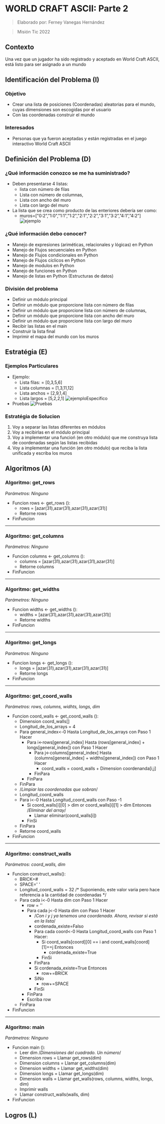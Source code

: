 # WORLD CRAFT ASCII: Parte 2
> Elaborado por: Ferney Vanegas Hernández

> Misión Tic 2022

## **Contexto**
Una vez que un jugador ha sido registrado y aceptado en World Craft ASCII, está listo para ser asignado a un mundo

## **Identificación del Problema (I)**
### Objetivo
* Crear una lista de posiciones (Coordenadas) aleatorias para el mundo, cuyas dimensiones son escogidas por el usuario
* Con las coordenadas construir el mundo
### Interesados
* Personas que ya fueron aceptadas y están registradas en el juego interactivo World Craft ASCII

## **Definición del Problema (D)**
### ¿Qué información conozco se me ha suministrado?

* Deben presentarse 4 listas:
    * lista con número de ﬁlas
    * Lista con número de columnas,
    * Lista con ancho del muro
    * Lista con largo del muro     
* La lista que se crea como producto de las enteriores debería ser como:
    * muros=["0:2”,”1:0","1:1","1:2","2:1","2:2",”3:1”,”3:2”,”4:1”,”4:2”]
![ejemplo](img/Ejemplo.jpg 'Ejemplo de ejercicio')

### ¿Qué información debo conocer?
* Manejo de expresiones (ariméticas, relacionales y lógicas) en Python
* Manejo de Flujos secuenciales en Python
* Manejo de Flujos condicionales en Python
* Manejo de Flujos cíclicos en Python
* Manejo de modulos en Python
* Manejo de funciones en Python
* Manejo de listas en Python (Estructuras de datos)

### División del problema

* Definir un módulo principal
* Definir un módulo que proporcione lista con número de ﬁlas
* Definir un módulo que proporcione lista con número de columnas,
* Definir un módulo que proporcione lista con ancho del muro
* Definir un módulo que proporcione lista con largo del muro
* Recibir las listas en el main
* Construir la lista final
* Imprimir el mapa del mundo con los muros

## **Estratégia (E)**
### Ejemplos Particulares
* Ejemplo:
    * Lista ﬁlas: = [0,3,5,6]
    * Lista columnas = [1,3,11,12]
    * Lista anchos = [2,9,1,4]
    * Lista largos = [5,2,2,1]
    ![ejemploEspecifico](img/EjemploEspecifico.jpg 'Ejemplo Específico')
* Pruebas
![Pruebas](img/PruebasHechas.jpg 'Pruebas para compresion')
### Estratégia de Solucion
1. Voy a separar las listas diferentes en módulos
2. Voy a recibirlas en el módulo principal
3. Voy a implementar una funcioń (en otro módulo) que me construya lista de coordenadas según las listas recibidas
4. Voy a implementar una función (en otro módulo) que reciba la lista unificada y escriba los muros

## **Algoritmos (A)**

### Algoritmo: get_rows
*Parámetros: Ninguno*
* Funcion rows <- get_rows ():
    * rows = [azar(31),azar(31),azar(31),azar(31)]
    * Retorne rows
* FinFuncion
***
### Algoritmo: get_columns
*Parámetros: Ninguno*
* Funcion columns <- get_columns ():
    * columns = [azar(31),azar(31),azar(31),azar(31)]
    * Retorne columns
* FinFuncion
***
### Algoritmo: get_widths
*Parámetros: Ninguno*
* Funcion widths <- get_widths ():
    * widths = [azar(31),azar(31),azar(31),azar(31)]
    * Retorne widths
* FinFuncion
***
### Algoritmo: get_longs
*Parámetros: Ninguno*
* Funcion longs <- get_longs ():
    * longs = [azar(31),azar(31),azar(31),azar(31)]
    * Retorne longs
* FinFuncion
***
### Algoritmo: get_coord_walls
*Parámetros: rows, columns, widhts, longs, dim*
* Funcion coord_walls <- get_coord_walls ():
    * Dimension coord_walls[]
    * Longitud_de_los_arrays = 4
    * Para general_index<-0 Hasta Longitud_de_los_arrays con Paso 1 Hacer
        * Para i<-rows[general_index] Hasta (rows[general_index] + longs[general_index])  con Paso 1 Hacer
            * Para j<-columns[general_index] Hasta (columns[general_index]  + widths[general_index])  con Paso 1 Hacer
                * coord_walls = coord_walls + Dimension coordenanda[i,j]
            * FinPara
        * FinPara
    * FinPara
    * /*Limpiar las coordenadas que sobran*/
    * Longitud_coord_walls
    * Para i<-0 Hasta Longitud_coord_walls con Paso -1
        * Si coord_walls[i][0] > dim or coord_walls[i][1] > dim Entonces
            /*Eliminar del array*/
            * Llamar eliminar(coord_walls[i])
        * FinSi
    * FinPara
    * Retorne coord_walls
* FinFuncion
***
### Algoritmo: construct_walls
*Parámetros: coord_walls, dim*
* Funcion construct_walls():
    * BRICK=*#*
    * SPACE=' '
    * Longitud_coord_walls = 32  /* Suponiendo, este valor varia pero hace referencia a la cantidad de coordenadas */
    * Para cada i<-0 Hasta dim con Paso 1 Hacer
        * row = ''
        * Para cada j<-0 Hasta dim con Paso 1 Hacer
            * /*Con i y j ya tenemos una coordenada. Ahora, revisar si está en la lista*/
            * cordenada_existe=Falso
            * Para cada coord<-0 Hasta Longitud_coord_walls con Paso 1 Hacer:
                * Si coord_walls[coord][0] == i and coord_walls[coord][1]==j Entonces
                    * cordenada_existe=True
                * FinSi
            * FinPara
            * Si cordenada_existe=True Entonces
                * row+=BRICK
            * SiNo
                * row+=SPACE
            * FinSi
        * FinPara
        * Escriba row
    * FinPara
* FinFuncion
***
### Algoritmo: main
*Parámetros: Ninguno*
* Funcion main ():
    * Leer dim /*Dimensiones del cuadrado. Un número*/
    * Dimension rows = Llamar get_rows(dim)
    * Dimension columns = Llamar get_columns(dim)
    * Dimension widths = Llamar get_widths(dim)
    * Dimension longs = Llamar get_longs(dim)
    * Dimension walls = Llamar get_walls(rows, columns, widths, longs, dim)
    * Imprimir walls
    * Llamar construct_walls(walls, dim)
* FinFuncion

## **Logros (L)**


